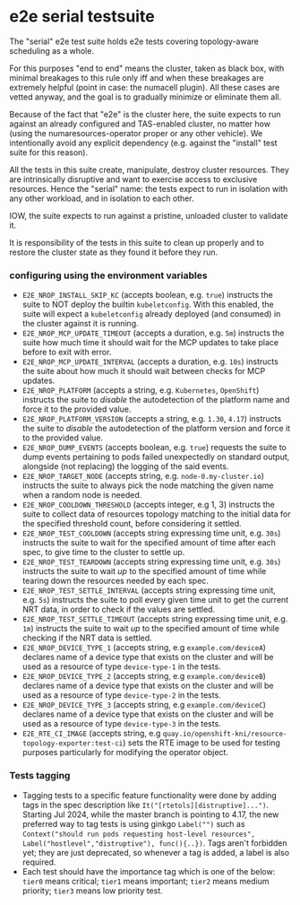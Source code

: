 # e2e serial testsuite

The "serial" e2e test suite holds e2e tests covering topology-aware scheduling as a whole.

For this purposes "end to end" means the cluster, taken as black box, with minimal breakages to this rule
only iff and when these breakages are extremely helpful (point in case: the numacell plugin).
All these cases are vetted anyway, and the goal is to gradually minimize or eliminate them all.

Because of the fact that "e2e" is the cluster here, the suite expects to run against an already configured
and TAS-enabled cluster, no matter how (using the numaresources-operator proper or any other vehicle).
We intentionally avoid any explicit dependency (e.g. against the "install" test suite for this reason).

All the tests in this suite create, manipulate, destroy cluster resources. They are intrinsically disruptive
and want to exercise access to exclusive resources. Hence the "serial" name: the tests expect to
run in isolation with any other workload, and in isolation to each other.

IOW, the suite expects to run against a pristine, unloaded cluster to validate it.

It is responsibility of the tests in this suite to clean up properly and to restore the cluster state as
they found it before they run.

### configuring using the environment variables

- `E2E_NROP_INSTALL_SKIP_KC` (accepts boolean, e.g. `true`) instructs the suite to NOT deploy the builtin
  `kubeletconfig`. With this enabled, the suite will expect a `kubeletconfig` already deployed (and consumed)
  in the cluster against it is running.
- `E2E_NROP_MCP_UPDATE_TIMEOUT` (accepts a duration, e.g. `5m`) instructs the suite how much time it should
  wait for the MCP updates to take place before to exit with error.
- `E2E_NROP_MCP_UPDATE_INTERVAL` (accepts a duration, e.g. `10s`) instructs the suite about how much it should
  wait between checks for MCP updates.
- `E2E_NROP_PLATFORM` (accepts a string, e.g. `Kubernetes`, `OpenShift`) instructs the suite to *disable* the
  autodetection of the platform name and force it to the provided value.
- `E2E_NROP_PLATFORM_VERSION` (accepts a string, e.g. `1.30`, `4.17`) instructs the suite to *disable* the
  autodetection of the platform version and force it to the provided value.
- `E2E_NROP_DUMP_EVENTS` (accepts boolean, e.g. `true`) requests the suite to dump events pertaining to pods
  failed unexpectedly on standard output, alongside (not replacing) the logging of the said events.
- `E2E_NROP_TARGET_NODE` (accepts string, e.g. `node-0.my-cluster.io`) instructs the suite to always pick the
  node matching the given name when a random node is needed.
- `E2E_NROP_COOLDOWN_THRESHOLD` (accepts integer, e.g 1, 3) instructs the suite to collect data of resources
  topology matching to the initial data for the specified threshold count, before considering it settled.
- `E2E_NROP_TEST_COOLDOWN` (accepts string expressing time unit, e.g. `30s`) instructs the suite to wait
  for the specified amount of time after each spec, to give time to the cluster to settle up.
- `E2E_NROP_TEST_TEARDOWN` (accepts string expressing time unit, e.g. `30s`) instructs the suite to wait
  *up* to the specified amount of time while tearing down the resources needed by each spec.
- `E2E_NROP_TEST_SETTLE_INTERVAL` (accepts string expressing time unit, e.g. `5s`) instructs the suite to poll
  every given time unit to get the current NRT data, in order to check if the values are settled.
- `E2E_NROP_TEST_SETTLE_TIMEOUT` (accepts string expressing time unit, e.g. `1m`) instructs the suite to wait
  *up* to the specified amount of time while checking if the NRT data is settled.
- `E2E_NROP_DEVICE_TYPE_1` (accepts string, e.g `example.com/deviceA`) declares name of a device type that exists on
  the cluster and will be used as a resource of type `device-type-1` in the tests.
- `E2E_NROP_DEVICE_TYPE_2` (accepts string, e.g `example.com/deviceB`) declares name of a device type that exists on
  the cluster and will be used as a resource of type `device-type-2` in the tests.
- `E2E_NROP_DEVICE_TYPE_3` (accepts string, e.g `example.com/deviceC`) declares name of a device type that exists on
  the cluster and will be used as a resource of type `device-type-3` in the tests.
- `E2E_RTE_CI_IMAGE` (accepts string, e.g `quay.io/openshift-kni/resource-topology-exporter:test-ci`) sets the 
  RTE image to be used for testing purposes particularly for modifying the operator object.
  
### Tests tagging 

- Tagging tests to a specific feature functionality were done by adding tags in the spec description like `It("[rtetols][distruptive]...")`.
Starting Jul 2024, while the master branch is pointing to 4.17, the new preferred way to tag tests is using ginkgo `Label("")` such as `Context("should run pods requesting host-level resources", Label("hostlevel","distruptive"), func(){..})`. Tags aren't forbidden yet; they are just deprecated, so whenever a tag is added, a label is also required.
- Each test should have the importance tag which is one of the below:
`tier0` means critical; `tier1` means important; `tier2` means medium priority; `tier3` means low priority test.